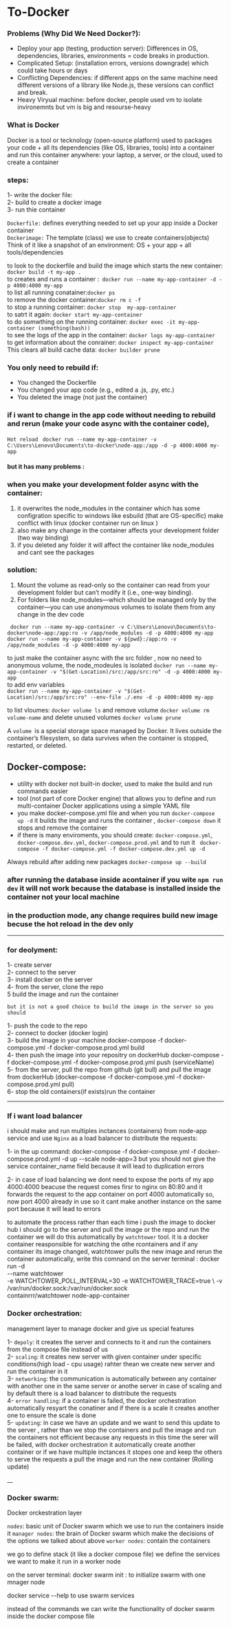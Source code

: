 # To-Docker 
### Problems (Why Did We Need Docker?): 

- Deploy your app (testing, production server):  Differences in OS, dependencies, libraries, environments = code breaks in production.   
-  Complicated Setup: (installation errors, versions downgrade) which could take hours or days
-  Conflicting Dependencies: if different apps on the same machine need different versions of a library like Node.js, these versions can conflict and break.
-  Heavy Viryual machine:  before docker, people used vm to isolate invironemnts but vm is big and resourse-heavy




### What is Docker
Docker is a tool or tecknology (open-source platform) used to packages your code + all its dependencies (like OS, libraries, tools) into a container and run this container anywhere: your laptop, a server, or the cloud, used to create a container


### steps: 
1- write the docker file:                                    
2- build to create a docker image                                 
3- run thie container                                

`Dockerfile:` defines everything needed to set up your app inside a Docker container                           
`Dockerimage:` The template (class) we use to create containers(objects)
Think of it like a snapshot of an environment: OS + your app + all tools/dependencies

to look to the dockerfile and build the image which starts the new container: ` docker build -t my-app .`           
to creates and runs a container :` docker run --name my-app-container -d -p 4000:4000 my-app`              
to list all running conatainer:` docker ps `                                 
to remove the docker container:` docker rm c -f  `                                      
to stop a running container: `docker stop  my-app-container`   
to satrt it again: `docker start my-app-container`       
to do somwthing on the running container: `docker exec -it my-app-container (something(bash)) `               
to see the logs of the app in the container: `docker logs my-app-container  `                                  
to get information about the conrainer: `docker inspect my-app-container`                                 
This clears all build cache data: `docker builder prune`            
### You only need to rebuild if:
- You changed the Dockerfile
- You changed your app code (e.g., edited a .js, .py, etc.)
- You deleted the image (not just the container)


### if i want to change in the app code without needing to rebuild and rerun (make your code async with the container code), 

`Hot reload` ` docker run --name my-app-container -v C:\Users\Lenovo\Documents\to-docker\node-app:/app -d -p 4000:4000 my-app`


#### but it has many problems :                  
### when you make your development folder async with the container:
1. it overwrites the node_modules in the container which has some configration specific to windows like esbuild (that are OS-specific) make conflict with linux (docker container run on linux )
2. also make any change in the container affects your development folder (two way binding)
3. if you deleted any folder it will affect the container like node_modules and cant see the packages 

### solution: 
1. Mount the volume as read-only so the container can read from your development folder but can’t modify it (i.e., one-way binding).
2. For folders like node_modules—which should be managed only by the container—you can use anonymous volumes to isolate them from any change in the dev code 

` docker run --name my-app-container -v C:\Users\Lenovo\Documents\to-docker\node-app:/app:ro -v /app/node_modules -d -p 4000:4000 my-app`                                      
` docker run --name my-app-container -v ${pwd}:/app:ro -v /app/node_modules -d -p 4000:4000 my-app `  


to just make the container async with the src folder , now no need to anonymous volume, the node_modeules is isolated 
`docker run --name my-app-container -v "$(Get-Location)/src:/app/src:ro" -d -p 4000:4000 my-app
`                                                                     
to add env variables                                           
`docker run --name my-app-container -v "$(Get-Location)/src:/app/src:ro" --env-file ./.env -d -p 4000:4000 my-app`
                                                                
to list vloumes: `docker volume ls` and remove volume `docker volume rm volume-name`  and delete unused volumes `docker volume prune`


A `volume `is a special storage space managed by Docker.
It lives outside the container’s filesystem, so data survives when the container is stopped, restarted, or deleted.

## Docker-compose: 
- utility with docker not built-in docker, used to make the build and run commands easier
- tool (not part of core Docker engine) that allows you to define and run multi-container Docker applications using a simple YAML file
- you make docker-compose.yml file and when you run `docker-compose up -d` it builds the image and runs the container , `docker-compose down` it stops and remove the container 
- if there is many enviroments, you should create: `docker-compose.yml`,  `docker-compose.dev.yml`, `docker-compose.prod.yml` and to run it ` docker-compose -f docker-compose.yml -f docker-compose.dev.yml up -d`


 Always rebuild after adding new packages
`docker-compose up --build`


### after running the database inside acontainer if you wite `npm run dev`  it will not work because the database is installed inside the container not your local machine


### in the production mode, any change requires build new image becuse the hot reload in the dev only
___

### for deolyment:                                         
1- create server                                                             
2- connect to the server                                          
3- install docker on the server                                       
4- from the server, clone the repo                                      
5 build the image and run the container                                         

`but it is not a good choice to build the image in the server so you should `                                                      

1- push the code to the repo                                                                      
2- connect to docker (docker login)                                                                           
3- build the image in your machine  docker-compose -f docker-compose.yml -f docker-compose.prod.yml build                             
4- then push the image into your repositry on dockerHub  docker-compose -f docker-compose.yml -f docker-compose.prod.yml push (serviceName)                                            
5- from the server, pull the repo from github (git bull) and pull the image from dockerHub (docker-compose -f docker-compose.yml -f docker-compose.prod.yml pull)                                                              
6- stop the old containers(if exists)run the container                                            

____ 

### If i want load balancer 

i should make and run multiples inctances (containers) from node-app service and use `Nginx` as a load balancer to distribute the requests: 


1- in the up command: docker-compose -f docker-compose.yml -f docker-compose.prod.yml -d up --scale node-app=3   but you should not give the service container_name field because it will lead to duplication errors

2- in case of load balancing we dont need to expose the ports of my app 4000:4000
beacuse the request comes firsr to nginx on 80:80 and it forwards the request to the app container on port 4000 automatically so, now port 4000 already in use so it cant make another instance on the same port because it will lead to  errors





to automate the process rather than each time i push the image to docker hub i should go to the server and pull the image or the repo and run the container we will do this automatically by `watchtower` tool. it is a docker container reasponsible for watching the othe rcontainers and if any container its image changed, watchtower pulls the new image and rerun the container automatically, write this comnand on the server terminal   : docker run -d \
--name watchtower \
-e WATCHTOWER_POLL_INTERVAL=30 -e WATCHTOWER_TRACE=true \ 
-v /var/run/docker.sock:/var/run/docker.sock \
containrrr/watchtower node-app-container 




### Docker orchestration: 
management layer to manage docker and give us special features                                                     

1- `depoly`: it creates the server and connects to it and run the containers from the compose file instead of us                          
2- `scaling`: it creates new server with given container under specific conditions(high load - cpu usage) rahter thean we create new server and run the container in it                                                                            
3- `networking`: the communication is automatically between any container with another one in the same server or anothe server in case of scaling and by default there is a load balancer to distribute the requests                                          
4- `error handling`: if a container is failed, the docker orchestration automatically resyart the conatiner and if there is a scale it creates another one to ensure the scale is done                                                                                                                            
5- `updating`: in case we have an update and we want to send this update to the server , rather than we stop the containers and pull the image and run the containers not efficient because any requests in this time the serer will be failed, with  docker orchestration it automatically create another container or if we have multiple inctances it stopes one and keep the others to serve the requests a pull the image and run the new container  (Rolling update)




__
### Docker swarm: 
Docker orckestration layer                                                


`nodes`: basic unit of Docker swarm which we use to run the containers inside it 
`manager nodes`: the brain of Docker swarm which make the decisions of the options we talked about above 
`worker nodes`: contain the containers 

we go to define stack (it like a docker compose file) we define the services we want to make it run in a worker node 


on the server terminal: docker swarm init : to initialize swarm with one mnager node 





docker service --help to use swarm services 

instead of the commands we can write the functionality of docker swarm inside the docker compose file 